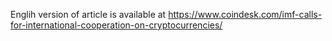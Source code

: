 Englih version of article is available at https://www.coindesk.com/imf-calls-for-international-cooperation-on-cryptocurrencies/
